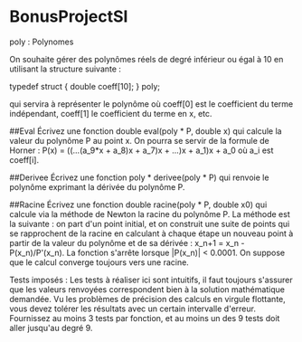 # BonusProjectSI
poly : Polynomes

On souhaite gérer des polynômes réels de degré inférieur ou égal à 10 en utilisant la structure suivante :

typedef struct {
  double coeff[10];
} poly;

qui servira à représenter le polynôme où coeff[0] est le coefficient du terme indépendant, coeff[1] le coefficient du terme en x, etc.

##Eval
Écrivez une fonction
                    double eval(poly * P, double x)
qui calcule la valeur du polynôme P au point x. On pourra se servir de la formule de Horner : P(x) = ((...(a_9*x + a_8)x + a_7)x + ...)x + a_1)x + a_0 où a_i est coeff[i].

##Derivee
Écrivez une fonction
                    poly * derivee(poly * P)
qui renvoie le polynôme exprimant la dérivée du polynôme P.

##Racine
Écrivez une fonction
                    double racine(poly * P, double x0)
qui calcule via la méthode de Newton la racine du polynôme P. La méthode est la suivante : on part d'un point initial, et on construit une suite de points qui se rapprochent de la racine en calculant à chaque étape un nouveau point à partir de la valeur du polynôme et de sa dérivée : x_n+1 = x_n - P(x_n)/P'(x_n). La fonction s'arrête lorsque |P(x_n)| < 0.0001. On suppose que le calcul converge toujours vers une racine.


Tests imposés : Les tests à réaliser ici sont intuitifs, il faut toujours s'assurer que les valeurs renvoyées correspondent bien à la solution mathématique demandée. Vu les problèmes de précision des calculs en virgule flottante, vous devez tolérer les résultats avec un certain intervalle d'erreur. Fournissez au moins 3 tests par fonction, et au moins un des 9 tests doit aller jusqu'au degré 9.
